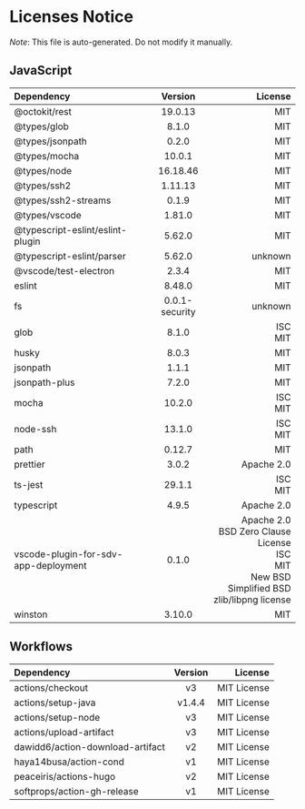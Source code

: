 # Licenses Notice
*Note*: This file is auto-generated. Do not modify it manually.
## JavaScript
| Dependency | Version | License |
|:-----------|:-------:|--------:|
|@octokit/rest|19.0.13|MIT|
|@types/glob|8.1.0|MIT|
|@types/jsonpath|0.2.0|MIT|
|@types/mocha|10.0.1|MIT|
|@types/node|16.18.46|MIT|
|@types/ssh2|1.11.13|MIT|
|@types/ssh2-streams|0.1.9|MIT|
|@types/vscode|1.81.0|MIT|
|@typescript-eslint/eslint-plugin|5.62.0|MIT|
|@typescript-eslint/parser|5.62.0|unknown|
|@vscode/test-electron|2.3.4|MIT|
|eslint|8.48.0|MIT|
|fs|0.0.1-security|unknown|
|glob|8.1.0|ISC<br/>MIT|
|husky|8.0.3|MIT|
|jsonpath|1.1.1|MIT|
|jsonpath-plus|7.2.0|MIT|
|mocha|10.2.0|ISC<br/>MIT|
|node-ssh|13.1.0|ISC<br/>MIT|
|path|0.12.7|MIT|
|prettier|3.0.2|Apache 2.0|
|ts-jest|29.1.1|ISC<br/>MIT|
|typescript|4.9.5|Apache 2.0|
|vscode-plugin-for-sdv-app-deployment|0.1.0|Apache 2.0<br/>BSD Zero Clause License<br/>ISC<br/>MIT<br/>New BSD<br/>Simplified BSD<br/>zlib/libpng license|
|winston|3.10.0|MIT|
## Workflows
| Dependency | Version | License |
|:-----------|:-------:|--------:|
|actions/checkout|v3|MIT License|
|actions/setup-java|v1.4.4|MIT License|
|actions/setup-node|v3|MIT License|
|actions/upload-artifact|v3|MIT License|
|dawidd6/action-download-artifact|v2|MIT License|
|haya14busa/action-cond|v1|MIT License|
|peaceiris/actions-hugo|v2|MIT License|
|softprops/action-gh-release|v1|MIT License|
